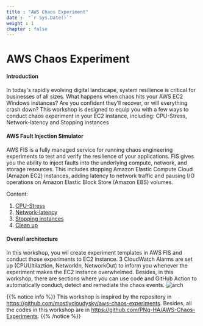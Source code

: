 ```yaml
---
title : "AWS Chaos Experiment"
date :  "`r Sys.Date()`" 
weight : 1 
chapter : false
---
```


# AWS Chaos Experiment

#### Introduction
In today's rapidly evolving digital landscape, system resilience is critical for businesses of all sizes. What happens when chaos hits your AWS EC2 Windows instances? Are you confident they’ll recover, or will everything crash down? This workshop is designed to equip you with a few ways to conduct chaos experiment in your EC2 instance, including: CPU-Stress, Network-latency and Stopping instances

#### AWS Fault Injection Simulator
AWS FIS is a fully managed service for running chaos engineering experiments to test and verify the resilience of your applications. FIS gives you the ability to inject faults into the underlying compute, network, and storage resources. This includes stopping Amazon Elastic Compute Cloud (Amazon EC2) instances, adding latency to network traffic and pausing I/O operations on Amazon Elastic Block Store (Amazon EBS) volumes.

Content:
1. [CPU-Stress](1-CPU-Stress)
2. [Network-latency](2-Network-latency)
3. [Stopping instances](3)
4. [Clean up](4)

#### Overall architecture
In this workshop, you wil create experiment templates in AWS FIS and conduct those experiments to EC2 instance. 3 CloudWatch Alarms are set up (CPUUltilaztion, NetworkIn, NetworkOut) to inform you whenever the experiment makes the EC2 instance overwhelmed. Besides, in this workshop, there are sections where you can use code and GitHub Action to automatically conduct, detect and remediate the chaos events.
![arch](/images/architecture.png)


{{% notice info %}}
This workshop is inspired by the repository in https://github.com/mostlycloudysky/aws-chaos-experiments. Besides, all the codes in this workshop are in https://github.com/PNg-HA/AWS-Chaos-Experiments.
{{% /notice %}}